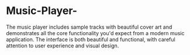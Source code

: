 # Music-Player-
The music player includes sample tracks with beautiful cover art and demonstrates all the core functionality you'd expect from a modern music application. The interface is both beautiful and functional, with careful attention to user experience and visual design.
